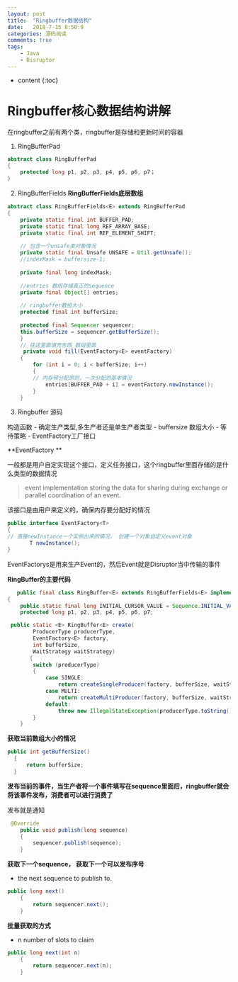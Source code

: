 ```yaml
---
layout: post
title:  "Ringbuffer数据结构"
date:   2018-7-15 8:50:9
categories: 源码阅读
comments: true
tags:
    - Java
    - Disruptor
---
```

* content
{:toc}

# Ringbuffer核心数据结构讲解

在ringbuffer之前有两个类，ringbuffer是存储和更新时间的容器

1. RingBufferPad

```java
abstract class RingBufferPad
{
    protected long p1, p2, p3, p4, p5, p6, p7；
}
```

2. RingBufferFields
**RingBufferFields底层数组**

```java
abstract class RingBufferFields<E> extends RingBufferPad
{
    private static final int BUFFER_PAD;
    private static final long REF_ARRAY_BASE;
    private static final int REF_ELEMENT_SHIFT;
    
    // 包含一个unsafe类对象情况
    private static final Unsafe UNSAFE = Util.getUnsafe();
    //indexMask = buffersize-1;
  
    private final long indexMask;
    
    //entries 数组存储真正的sequence
    private final Object[] entries;
    
    // ringbuffer数组大小
    protected final int bufferSize;
   
    protected final Sequencer sequencer;    
    this.bufferSize = sequencer.getBufferSize();
    }
    // 往这里面填充东西 数组里面 
     private void fill(EventFactory<E> eventFactory)
    {
        for (int i = 0; i < bufferSize; i++)
        {
        // 内存预分配原则，一次分配的基本情况
            entries[BUFFER_PAD + i] = eventFactory.newInstance();
        }
    } 
 ```
   
   
3. Ringbuffer 源码

构造函数
	- 确定生产类型,多生产者还是单生产者类型
	- buffersize 数组大小
	- 等待策略
	- EventFactory工厂接口
 
 
 **EventFactory **
 
 一般都是用户自定实现这个接口，定义任务接口，这个ringbuffer里面存储的是什么类型的数据情况
 
>event implementation storing the data for sharing during exchange or parallel coordination of an event.
 
该接口是由用户来定义的，确保内存要分配好的情况
 
 ```java
 public interface EventFactory<T>
 {
 // 直接newInstance一个实例出来的情况， 创建一个对象自定义event对象
		T newInstance();
 }
 ```
 
 
EventFactorys是用来生产Event的，然后Event就是Disruptor当中传输的事件
 

**RingBuffer的主要代码**
 
```java
   public final class RingBuffer<E> extends RingBufferFields<E> implements Cursored, EventSequencer<E>, EventSink<E>
{
    public static final long INITIAL_CURSOR_VALUE = Sequence.INITIAL_VALUE;
    protected long p1, p2, p3, p4, p5, p6, p7;

 public static <E> RingBuffer<E> create(
        ProducerType producerType,
        EventFactory<E> factory,
        int bufferSize,
        WaitStrategy waitStrategy)
       {
        switch (producerType)
        {
            case SINGLE:
                return createSingleProducer(factory, bufferSize, waitStrategy);
            case MULTI:
                return createMultiProducer(factory, bufferSize, waitStrategy);
            default:
                throw new IllegalStateException(producerType.toString());
        }
    }
```

**获取当前数组大小的情况** 

  ```java
 public int getBufferSize()
    {
        return bufferSize;
    }
  ```


**发布当前的事件，当生产者将一个事件填写在sequence里面后，ringbuffer就会将该事件发布，消费者可以进行消费了**

发布就是通知

```java
 @Override
    public void publish(long sequence)
    {
        sequencer.publish(sequence);
    }
```

**获取下一个sequence， 获取下一个可以发布序号**

 - the next sequence to publish to.


```java
public long next()
    {
        return sequencer.next();
    }
```


**批量获取的方式**
 - n number of slots to claim

```java
public long next(int n)
    {
        return sequencer.next(n);
    }
```

